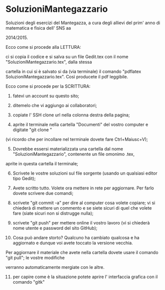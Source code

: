 # SoluzioniMantegazzario
Soluzioni degli esercizi del Mantegazza, a cura degli allievi del prim' anno di matematica e fisica dell' SNS aa 

2014/2015.

Ecco come si procede alla LETTURA: 

ci si copia il codice e si salva su un file Gedit.tex con il nome "SoluzioniMantegazzario.tex", dalla stessa 

cartella in cui si è salvato si da (via terminale) il comando "pdflatex SoluzioniMantegazzario.tex". Così producete il pdf leggibile.

Ecco come si procede per la SCRITTURA:

1) fatevi un account su questo sito;

2) ditemelo che vi aggiungo ai collaboratori;

3) copiate l' SSH clone url nella colonna destra della pagina;

4) aprite il terminale nella cartella "Documenti" del vostro computer e digitate "git clone <url che avete copiato>" 

(vi ricordo che per incollare nel terminale dovete fare Ctrl+Maiusc+V);

5) Dovrebbe essersi materializzata una cartella dal nome "SoluzioniMantegazzario", contenente un file omonimo .tex, 

aprite in questa cartella il terminale;

6) Scrivete le vostre soluzioni sul file sorgente (usando un qualsiasi editor tipo Gedit);

7) Avete scritto tutto. Volete ora mettere in rete per aggiornare. Per farlo dovete scrivere due comandi;

8) scrivete "git commit -a" per dire al computer cosa volete copiare; vi si chiederà di mettere un commento e se siete 
sicuri di quel che volete fare (siate sicuri non si distrugge nulla);

9) scrivete "git push" per mettere online il vostro lavoro (vi si chiederà nome utente e password del sito GitHub);

10) Cosa può andare storto? Qualcuno ha cambiato qualcosa e ha aggiornato e dunque voi avete toccato la versione vecchia.

Per aggiornare il materiale che avete nella cartella dovete usare il comando "git pull"; le vostre modifiche 

verranno automaticamente mergiate con le altre.

11) per capire come è la situazione potete aprire l' interfaccia grafica con il comando "gitk"
